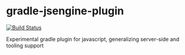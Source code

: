 gradle-jsengine-plugin
======================

[![Build Status](https://travis-ci.org/momentumjs/gradle-jsengine-plugin.png?branch=master)](https://travis-ci.org/momentumjs/gradle-jsengine-plugin)

Experimental gradle plugin for javascript, generalizing server-side and tooling support
